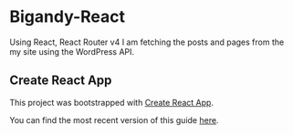 # Bigandy-React
Using React, React Router v4 I am fetching the posts and pages from the my site using the WordPress API.


## Create React App
This project was bootstrapped with [Create React App](https://github.com/facebookincubator/create-react-app).

You can find the most recent version of this guide [here](https://github.com/facebookincubator/create-react-app/blob/master/packages/react-scripts/template/README.md).

